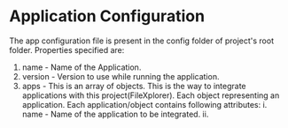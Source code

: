 # Application Configuration
The app configuration file is present in the config folder of project's root folder. Properties specified are:
1. name - Name of the Application.
2. version - Version to use while running the application.
3. apps - This is an array of objects. This is the way to integrate applications with this project(FileXplorer). Each object representing an application. Each application/object contains following attributes:
    i. name - Name of the application to be integrated.
    ii. 